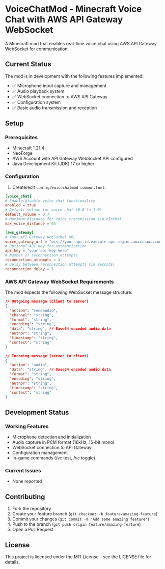 # VoiceChatMod - Minecraft Voice Chat with AWS API Gateway WebSocket

A Minecraft mod that enables real-time voice chat using AWS API Gateway WebSocket for communication.

## Current Status

The mod is in development with the following features implemented:

- ✅ Microphone input capture and management
- ✅ Audio playback system
- ✅ WebSocket connection to AWS API Gateway
- ✅ Configuration system
- ✅ Basic audio transmission and reception

## Setup

### Prerequisites

- Minecraft 1.21.4
- NeoForge
- AWS Account with API Gateway WebSocket API configured
- Java Development Kit (JDK) 17 or higher

### Configuration

1. Create/edit `config/voicechatmod-common.toml`:
```toml
[voice_chat]
# Enable/disable voice chat functionality
enabled = true
# Default volume for voice chat (0.0 to 1.0)
default_volume = 0.7
# Maximum distance for voice transmission (in blocks)
max_voice_distance = 64

[aws_gateway]
# Your API Gateway WebSocket URL
voice_gateway_url = "wss://your-api-id.execute-api.region.amazonaws.com/stage"
# Optional API key for authentication
api_key = "your-api-key-here"
# Number of reconnection attempts
reconnection_attempts = 3
# Delay between reconnection attempts (in seconds)
reconnection_delay = 5
```

### AWS API Gateway WebSocket Requirements

The mod expects the following WebSocket message structure:

```json
// Outgoing message (client to server)
{
  "action": "sendaudio",
  "channel": "string",
  "format": "string",
  "encoding": "string",
  "data": "string", // Base64 encoded audio data
  "author": "string",
  "timestamp": "string",
  "context": "string"
}

// Incoming message (server to client)
{
  "action": "audio",
  "data": "string", // Base64 encoded audio data
  "format": "string",
  "encoding": "string",
  "author": "string",
  "timestamp": "string",
  "context": "string"
}
```

## Development Status

### Working Features
- Microphone detection and initialization
- Audio capture in PCM format (16kHz, 16-bit mono)
- WebSocket connection to API Gateway
- Configuration management
- In-game commands (/vc test, /vc toggle)

### Current Issues
- None reported

## Contributing

1. Fork the repository
2. Create your feature branch (`git checkout -b feature/amazing-feature`)
3. Commit your changes (`git commit -m 'Add some amazing feature'`)
4. Push to the branch (`git push origin feature/amazing-feature`)
5. Open a Pull Request

## License

This project is licensed under the MIT License - see the LICENSE file for details.